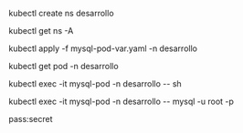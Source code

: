 kubectl create ns desarrollo

kubectl get ns -A

kubectl apply -f mysql-pod-var.yaml -n desarrollo

kubectl get pod -n desarrollo

kubectl exec -it mysql-pod -n desarrollo -- sh

kubectl exec -it mysql-pod -n desarrollo -- mysql -u root -p

pass:secret